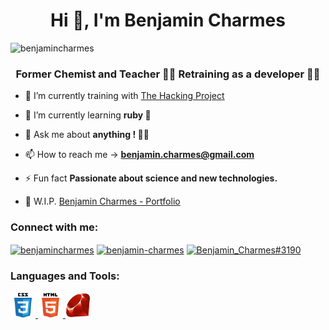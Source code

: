 <p><h1 align="center">Hi 👋, I'm Benjamin Charmes</h1><a align="right"> <img src="https://komarev.com/ghpvc/?username=benjamincharmes&label=Profile%20views&color=0e75b6&style=flat" alt="benjamincharmes" /> </a></p>
<h3 align="center">Former Chemist and Teacher 👨‍🔬 Retraining as a developer 👨‍💻</h3>

- 🔭 I’m currently training with [The Hacking Project](https://www.thehackingproject.org)

- 🌱 I’m currently learning **ruby 🛑**

- 💬 Ask me about **anything ! 🤷‍♂️**

- 📫 How to reach me -> **benjamin.charmes@gmail.com**

- ⚡ Fun fact **Passionate about science and new technologies.**

- 🚧 W.I.P. [Benjamin Charmes - Portfolio](https://benjamincharmes.github.io)


<h3 align="left">Connect with me:</h3>
<p align="left">
<a href="https://twitter.com/benjamincharmes" target="blank"><img align="center" src="https://raw.githubusercontent.com/rahuldkjain/github-profile-readme-generator/master/src/images/icons/Social/twitter.svg" alt="benjamincharmes" height="30" width="40" /></a>
<a href="https://linkedin.com/in/benjamin-charmes" target="blank"><img align="center" src="https://raw.githubusercontent.com/rahuldkjain/github-profile-readme-generator/master/src/images/icons/Social/linked-in-alt.svg" alt="benjamin-charmes" height="30" width="40" /></a>
<a href="https://discord.gg/Benjamin_Charmes#3190" target="blank"><img align="center" src="https://raw.githubusercontent.com/rahuldkjain/github-profile-readme-generator/master/src/images/icons/Social/discord.svg" alt="Benjamin_Charmes#3190" height="30" width="40" /></a>
</p>


<h3 align="left">Languages and Tools:</h3>
<p align="left"> <a href="https://www.w3schools.com/css/" target="_blank" rel="noreferrer"> <img src="https://raw.githubusercontent.com/devicons/devicon/master/icons/css3/css3-original-wordmark.svg" alt="css3" width="40" height="40"/> </a> <a href="https://www.w3.org/html/" target="_blank" rel="noreferrer"> <img src="https://raw.githubusercontent.com/devicons/devicon/master/icons/html5/html5-original-wordmark.svg" alt="html5" width="40" height="40"/> </a> <a href="https://www.ruby-lang.org/en/" target="_blank" rel="noreferrer"> <img src="https://raw.githubusercontent.com/devicons/devicon/master/icons/ruby/ruby-original.svg" alt="ruby" width="40" height="40"/> </a> </p>
